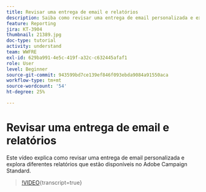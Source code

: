 ```yaml
---
title: Revisar uma entrega de email e relatórios
description: Saiba como revisar uma entrega de email personalizada e explorar os diferentes relatórios disponíveis no Adobe Campaign Standard.
feature: Reporting
jira: KT-3904
thumbnail: 21389.jpg
doc-type: tutorial
activity: understand
team: WWFRE
exl-id: 629ba991-4e5c-419f-a32c-c632445afaf1
role: User
level: Beginner
source-git-commit: 943599bd7ce139ef846f093ebda9084a91550aca
workflow-type: tm+mt
source-wordcount: '54'
ht-degree: 25%

---
```


# Revisar uma entrega de email e relatórios

Este vídeo explica como revisar uma entrega de email personalizada e explora diferentes relatórios que estão disponíveis no Adobe Campaign Standard.

>[!VIDEO](https://video.tv.adobe.com/v/21389?learn=on){transcript=true}
